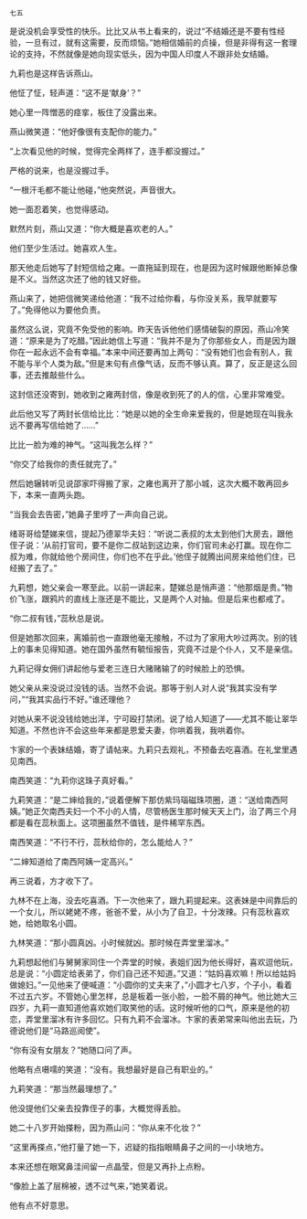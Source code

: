     七五 

   是说没机会享受性的快乐。比比又从书上看来的，说过“不结婚还是不要有性经验，一旦有过，就有这需要，反而烦恼。”她相信婚前的贞操，但是非得有这一套理论的支持，不然就像是她向现实低头，因为中国人印度人不跟非处女结婚。

   九莉也是这样告诉燕山。

   他怔了怔，轻声道：“这不是‘献身’？”

   她心里一阵憎恶的痉挛，板住了没露出来。

   燕山微笑道：“他好像很有支配你的能力。”

   “上次看见他的时候，觉得完全两样了，连手都没握过。”

   严格的说来，也是没握过手。

   “一根汗毛都不能让他碰，”他突然说，声音很大。

   她一面忍着笑，也觉得感动。

   默然片刻，燕山又道：“你大概是喜欢老的人。”

   他们至少生活过。她喜欢人生。

   那天他走后她写了封短信给之雍。一直拖延到现在，也是因为这时候跟他断掉总像是不义。当然这次还了他的钱又好些。

   燕山来了，她把信微笑递给他道：“我不过给你看，与你没关系，我早就要写了。”免得他以为要他负责。

   虽然这么说，究竟不免受他的影响。昨天告诉他他们感情破裂的原因，燕山冷笑道：“原来是为了吃醋。”因此她信上写道：“我并不是为了你那些女人，而是因为跟你在一起永远不会有幸福。”本来中间还要再加上两句：“没有她们也会有别人，我不能与半个人类为敌。”但是末句有点像气话，反而不够认真。算了，反正是这么回事，还去推敲些什么。

   这封信还没寄到，她收到之雍两封信，像是收到死了的人的信，心里非常难受。

   此后他又写了两封长信给比比：“她是以她的全生命来爱我的，但是她现在叫我永远不要再写信给她了……”

   比比一脸为难的神气。“这叫我怎么样？”

   “你交了给我你的责任就完了。”

   然后她辗转听见说邵家吓得搬了家，之雍也离开了那小城，这次大概不敢再回乡下，本来一直两头跑。

   “当我会去告密，”她鼻子里哼了一声向自己说。

   绪哥哥给楚娣来信，提起乃德翠华夫妇：“听说二表叔的太太到他们大房去，跟他侄子说：‘从前打官司，要不是你二叔站到这边来，你们官司未必打赢。现在你二叔为难，你就给他个房间住，你们也不在乎此。’他侄子就腾出间房来给他们住，已经搬了去了。”

   九莉想，她父亲会一寒至此。以前一讲起来，楚娣总是悄声道：“他那烟是贵。”物价飞涨，跟鸦片的直线上涨还是不能比，又是两个人对抽。但是后来也都戒了。

   “你二叔有钱，”蕊秋总是说。

   但是她那次回来，离婚前也一直跟他毫无接触，不过为了家用大吵过两次。别的钱上的事未见得知道。她在国外虽然有毓恒报告，究竟不过是个仆人，又不是亲信。

   九莉记得女佣们讲起他与爱老三连日大赌赌输了的时候脸上的恐惧。

   她父亲从来没说过没钱的话。当然不会说。那等于别人对人说“我其实没有学问，”“我其实品行不好。”谁还理他？

   对她从来不说没钱给她出洋，宁可殴打禁闭。说了给人知道了——尤其不能让翠华知道。不然也许不会这些年来都是恩爱夫妻，你哄着我，我哄着你。

   卞家的一个表妹结婚，寄了请帖来。九莉只去观礼，不预备去吃喜酒。在礼堂里遇见南西。

   南西笑道：“九莉你这珠子真好看。”

   九莉笑道：“是二婶给我的，”说着便解下那仿紫玛瑙磁珠项圈，道：“送给南西阿姨。”她正欠南西夫妇一个不小的人情，尽管杨医生那时候天天上门，治了两三个月都是看在蕊秋面上。这项圈虽然不值钱，是件稀罕东西。

   南西笑道：“不行不行，蕊秋给你的，怎么能给人？”

   “二婶知道给了南西阿姨一定高兴。”

   再三说着，方才收下了。

   九林不在上海，没去吃喜酒。下一次他来了，跟九莉提起来。这表妹是中间靠后的一个女儿，所以姥姥不疼，爸爸不爱，从小为了自卫，十分泼辣。只有蕊秋喜欢她，给她取名小圆。

   九林笑道：“那小圆真凶。小时候就凶。那时候在弄堂里溜冰。”

   九莉想起他们与舅舅家同住一个弄堂的时候，表姐们因为他长得好，喜欢逗他玩，总是说：“小圆定给表弟了，你们自己还不知道。”又道：“姑妈喜欢嘛！所以给姑妈做媳妇。”一见他来了便喊道：“小圆你的丈夫来了，”小圆才七八岁，个子小，看着不过五六岁。不管她心里怎样，总是板着一张小脸，一脸不屑的神气。他比她大三四岁，九莉一直知道他喜欢她们取笑他的话。这时候听他的口气，原来是他的初恋，弄堂里溜冰有许多回忆。只有九莉不会溜冰。卞家的表弟常来叫他出去玩，乃德说他们是“马路巡阅使”。

   “你有没有女朋友？”她随口问了声。

   他略有点嗫嚅的笑道：“没有。我想最好是自己有职业的。”

   九莉笑道：“那当然最理想了。”

   他没提他们父亲去投靠侄子的事，大概觉得丢脸。

   她二十八岁开始搽粉，因为燕山问：“你从来不化妆？”

   “这里再搽点，”他打量了她一下，迟疑的指指眼睛鼻子之间的一小块地方。

   本来还想在眼窝鼻洼间留一点晶莹，但是又再扑上点粉。

   “像脸上盖了层棉被，透不过气来，”她笑着说。

   他有点不好意思。

